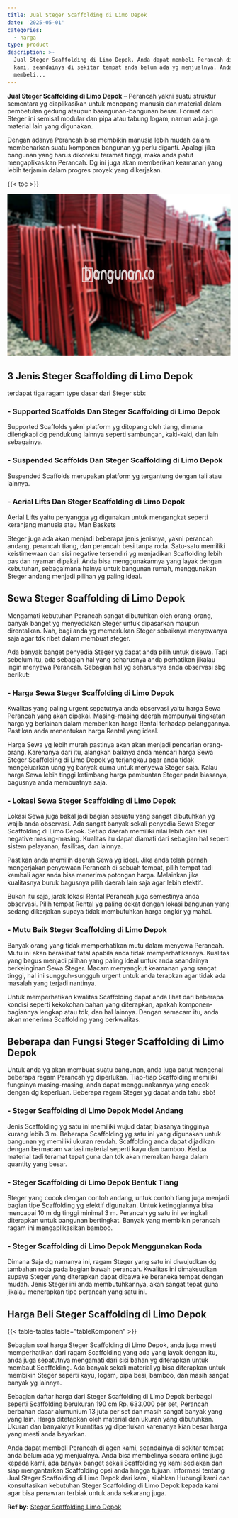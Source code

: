 ```yaml
---
title: Jual Steger Scaffolding di Limo Depok
date: '2025-05-01'
categories:
  - harga
type: product
description: >-
  Jual Steger Scaffolding di Limo Depok. Anda dapat membeli Perancah di agen
  kami, seandainya di sekitar tempat anda belum ada yg menjualnya. Anda bisa
  membeli...
---
```


**Jual Steger Scaffolding di Limo Depok** – Perancah yakni suatu struktur sementara yg diaplikasikan untuk menopang manusia dan material dalam pembetulan gedung ataupun baangunan-bangunan besar. Format dari Steger ini semisal modular dan pipa atau tabung logam, namun ada juga material lain yang digunakan.

Dengan adanya Perancah bisa membikin manusia lebih mudah dalam membenarkan suatu komponen bangunan yg perlu diganti. Apalagi jika bangunan yang harus dikoreksi teramat tinggi, maka anda patut mengaplikasikan Perancah. Dg ini juga akan memberikan keamanan yang lebih terjamin dalam progres proyek yang dikerjakan.

{{< toc >}}

![Jual Steger Scaffolding di Limo Depok](/images/sewa-scaffolding-steger-08.png)

## 3 Jenis Steger Scaffolding di Limo Depok

terdapat tiga ragam type dasar dari Steger sbb:

### \- Supported Scaffolds Dan Steger Scaffolding di Limo Depok

Supported Scaffolds yakni platform yg ditopang oleh tiang, dimana dilengkapi dg pendukung lainnya seperti sambungan, kaki-kaki, dan lain sebagainya.

### \- Suspended Scaffolds Dan Steger Scaffolding di Limo Depok

Suspended Scaffolds merupakan platform yg tergantung dengan tali atau lainnya.

### \- Aerial Lifts Dan Steger Scaffolding di Limo Depok

Aerial Lifts yaitu penyangga yg digunakan untuk mengangkat seperti keranjang manusia atau Man Baskets

Steger juga ada akan menjadi beberapa jenis jenisnya, yakni perancah andang, perancah tiang, dan perancah besi tanpa roda. Satu-satu memiliki keistimewaan dan sisi negative tersendiri yg menjadikan Scaffolding lebih pas dan nyaman dipakai. Anda bisa menggunakannya yang layak dengan kebutuhan, sebagaimana halnya untuk bangunan rumah, menggunakan Steger andang menjadi pilihan yg paling ideal.

## Sewa Steger Scaffolding di Limo Depok

Mengamati kebutuhan Perancah sangat dibutuhkan oleh orang-orang, banyak banget yg menyediakan Steger untuk dipasarkan maupun direntalkan. Nah, bagi anda yg memerlukan Steger sebaiknya menyewanya saja agar tdk ribet dalam membuat steger.

Ada banyak banget penyedia Steger yg dapat anda pilih untuk disewa. Tapi sebelum itu, ada sebagian hal yang seharusnya anda perhatikan jikalau ingin menyewa Perancah. Sebagian hal yg seharusnya anda observasi sbg berikut:

### \- Harga Sewa Steger Scaffolding di Limo Depok

Kwalitas yang paling urgent sepatutnya anda observasi yaitu harga Sewa Perancah yang akan dipakai. Masing-masing daerah mempunyai tingkatan harga yg berlainan dalam memberikan harga Rental terhadap pelanggannya. Pastikan anda menentukan harga Rental yang ideal.

Harga Sewa yg lebih murah pastinya akan akan menjadi pencarian orang-orang. Karenanya dari itu, alangkah baiknya anda mencari harga Sewa Steger Scaffolding di Limo Depok yg terjangkau agar anda tidak mengeluarkan uang yg banyak cuma untuk menyewa Steger saja. Kalau harga Sewa lebih tinggi ketimbang harga pembuatan Steger pada biasanya, bagusnya anda membuatnya saja.

### \- Lokasi Sewa Steger Scaffolding di Limo Depok

Lokasi Sewa juga bakal jadi bagian sesuatu yang sangat dibutuhkan yg wajib anda observasi. Ada sangat banyak sekali penyedia Sewa Steger Scaffolding di Limo Depok. Setiap daerah memiliki nilai lebih dan sisi negative masing-masing. Kualitas itu dapat diamati dari sebagian hal seperti sistem pelayanan, fasilitas, dan lainnya.

Pastikan anda memilih daerah Sewa yg ideal. Jika anda telah pernah mengerjakan penyewaan Perancah di sebuah tempat, pilih tempat tadi kembali agar anda bisa menerima potongan harga. Melainkan jika kualitasnya buruk bagusnya pilih daerah lain saja agar lebih efektif.

Bukan itu saja, jarak lokasi Rental Perancah juga semestinya anda observasi. Pilih tempat Rental yg paling dekat dengan lokasi bangunan yang sedang dikerjakan supaya tidak membutuhkan harga ongkir yg mahal.

### \- Mutu Baik Steger Scaffolding di Limo Depok

Banyak orang yang tidak memperhatikan mutu dalam menyewa Perancah. Mutu ini akan berakibat fatal apabila anda tidak memperhatikannya. Kualitas yang bagus menjadi pilihan yang paling ideal untuk anda seandainya berkeinginan Sewa Steger. Macam menyangkut keamanan yang sangat tinggi, hal ini sungguh-sungguh urgent untuk anda terapkan agar tidak ada masalah yang terjadi nantinya.

Untuk memperhatikan kwalitas Scaffolding dapat anda lihat dari beberapa kondisi seperti kekokohan bahan yang diterapkan, apakah komponen-bagiannya lengkap atau tdk, dan hal lainnya. Dengan semacam itu, anda akan menerima Scaffolding yang berkwalitas.

## Beberapa dan Fungsi Steger Scaffolding di Limo Depok

Untuk anda yg akan membuat suatu bangunan, anda juga patut mengenal beberapa ragam Perancah yg diperlukan. Tiap-tiap Scaffolding memiliki fungsinya masing-masing, anda dapat menggunakannya yang cocok dengan dg keperluan. Beberapa ragam Steger yg dapat anda tahu sbb!

### \- Steger Scaffolding di Limo Depok Model Andang

Jenis Scaffolding yg satu ini memiliki wujud datar, biasanya tingginya kurang lebih 3 m. Beberapa Scaffolding yg satu ini yang digunakan untuk bangunan yg memiliki ukuran rendah. Scaffolding anda dapat dijadikan dengan bermacam variasi material seperti kayu dan bamboo. Kedua material tadi teramat tepat guna dan tdk akan memakan harga dalam quantity yang besar.

### \- Steger Scaffolding di Limo Depok Bentuk Tiang

Steger yang cocok dengan contoh andang, untuk contoh tiang juga menjadi bagian tipe Scaffolding yg efektif digunakan. Untuk ketinggiannya bisa mencapai 10 m dg tinggi minimal 3 m. Perancah yg satu ini seringkali diterapkan untuk bangunan bertingkat. Banyak yang membikin perancah ragam ini mengaplikasikan bamboo.

### \- Steger Scaffolding di Limo Depok Menggunakan Roda

Dimana Saja dg namanya ini, ragam Steger yang satu ini diwujudkan dg tambahan roda pada bagian bawah perancah. Kwalitas ini dimaksudkan supaya Steger yang diterapkan dapat dibawa ke beraneka tempat dengan mudah. Jenis Steger ini anda membutuhkannya, akan sangat tepat guna jikalau menerapkan tipe perancah yang satu ini.

## Harga Beli Steger Scaffolding di Limo Depok

{{< table-tables table="tableKomponen" >}}

Sebagian soal harga Steger Scaffolding di Limo Depok, anda juga mesti memperhatikan dari ragam Scaffolding yang ada yang layak dengan itu, anda juga sepatutnya mengamati dari sisi bahan yg diterapkan untuk membaut Scaffolding. Ada banyak sekali material yg bisa diterapkan untuk membikin Steger seperti kayu, logam, pipa besi, bamboo, dan masih sangat banyak yg lainnya.

Sebagian daftar harga dari Steger Scaffolding di Limo Depok berbagai seperti Scaffolding berukuran 190 cm Rp. 633.000 per set, Perancah berbahan dasar alumunium 13 juta per set dan masih sangat banyak yang yang lain. Harga ditetapkan oleh material dan ukuran yang dibutuhkan. Ukuran dan banyaknya kuantitas yg diperlukan karenanya kian besar harga yang mesti anda bayarkan.

Anda dapat membeli Perancah di agen kami, seandainya di sekitar tempat anda belum ada yg menjualnya. Anda bisa membelinya secara online juga kepada kami, ada banyak banget sekali Scaffolding yg kami sediakan dan siap mengantarkan Scaffolding opsi anda hingga tujuan. informasi tentang Jual Steger Scaffolding di Limo Depok dari kami, silahkan Hubungi kami dan konsultasikan kebutuhan Steger Scaffolding di Limo Depok kepada kami agar bisa penawran terbiak untuk anda sekarang juga.

**Ref by:** [Steger Scaffolding Limo Depok](https://id.wikipedia.org/wiki/Steger)

